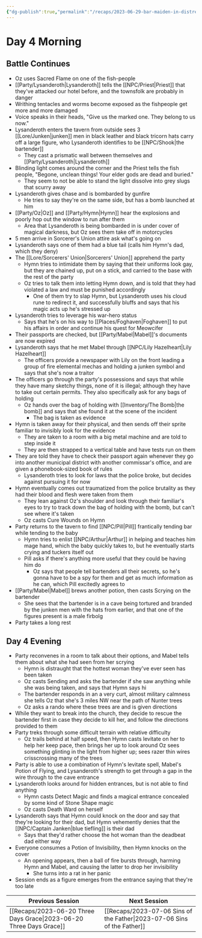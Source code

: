 ```yaml
---
{"dg-publish":true,"permalink":"/recaps/2023-06-29-bar-maiden-in-distress/","created":"","updated":""}
---
```




# Day 4 Morning
## Battle Continues
- Oz uses Sacred Flame on one of the fish-people
- [[Party/Lysanderoth\|Lysanderoth]] tells the [[NPC/Priest\|Priest]] that they've attacked our hotel before, and the townsfolk are probably in danger
- Writhing tentacles and worms become exposed as the fishpeople get more and more damaged 
- Voice speaks in their heads, "Give us the marked one. They belong to us now."
- Lysanderoth enters the tavern from outside sees 3 [[Lore/Junken\|junken]] men in black leather and black tricorn hats carry off a large figure, who Lysanderoth identifies to be [[NPC/Shook\|the bartender]]
	- They cast a prismatic wall between themselves and [[Party/Lysanderoth\|Lysanderoth]] 
- Blinding light comes around the corner and the Priest tells the fish people, "Begone, unclean things! Your elder gods are dead and buried."
	- They seem to not be able to stand the light dissolve into grey slugs that scurry away
- Lysanderoth gives chase and is bombarded by gunfire
	- He tries to say they're on the same side, but has a bomb launched at him
- [[Party/Oz\|Oz]] and [[Party/Hymn\|Hymn]] hear the explosions and poorly hop out the window to run after them 
	- Area that Lysanderoth is being bombarded in is under cover of magical darkness, but Oz sees them take off in motorcycles
- 5 men arrive in Sorcerer's Union attire ask what's going on
- Lysanderoth says one of them had a blue tail (calls him Hymn's dad, which they deny)
- The [[Lore/Sorcerers' Union\|Sorcerers' Union]] apprehend the party 
	- Hymn tries to intimidate them by saying that their uniforms look gay, but they are chained up, put on a stick, and carried to the base with the rest of the party
	- Oz tries to talk them into letting Hymn down, and is told that they had violated a law and must be punished accordingly 
		- One of them try to slap Hymn, but Lysanderoth uses his cloud rune to redirect it, and successfully bluffs and says that his magic acts up he's stressed up
- Lysanderoth tries to leverage his war-hero status 
	- Says that he's on his way to [[Places/Foghaven\|Foghaven]] to put his affairs in order and continue his quest for Meowcifer
- Their passports are checked, but [[Party/Mabel\|Mabel]]'s documents are now expired
- Lysanderoth says that he met Mabel through [[NPC/Lily Hazelheart\|Lily Hazelheart]]
	- The officers provide a newspaper with Lily on the front leading a group of fire elemental mechas and holding a junken symbol and says that she's now a traitor 
- The officers go through the party's possessions and says that while they have many sketchy things, none of it is illegal; although they have to take out certain permits. They also specifically ask for any bags of holding
	- Oz hands over the bag of holding with [[Inventory/The Bomb\|the bomb]] and says that she found it at the scene of the incident 
		- The bag is taken as evidence 
- Hymn is taken away for their physical, and then sends off their sprite familiar to invisibly look for the evidence 
	- They are taken to a room with a big metal machine and are told to step inside it 
	- They are then strapped to a vertical table and have tests run on them
- They are told they have to check their passport again whenever they go into another municipal district with another commissar's office, and are given a phonebook-sized book of rules
	- Lysanderoth tries to look for laws that the police broke, but decides against pursuing it for now
- Hymn eventually comes out traumatized from the police brutality as they had their blood and flesh were taken from them 
	- They lean against Oz's shoulder and look through their familiar's eyes to try to track down the bag of holding with the bomb, but can't see where it's taken
	- Oz casts Cure Wounds on Hymn
- Party returns to the tavern to find [[NPC/Pill\|Pill]] frantically tending bar while tending to the baby 
	- Hymn tries to enlist [[NPC/Arthur\|Arthur]] in helping and teaches him mage hand, which the baby quickly takes to, but he eventually starts crying and tuckers itself out 
	- Pill asks if there's anything more useful that they could be having him do
		- Oz says that people tell bartenders all their secrets, so he's gonna have to be a spy for them and get as much information as he can, which Pill excitedly agrees to 
- [[Party/Mabel\|Mabel]] brews another potion, then casts Scrying on the bartender 
	- She sees that the bartender is in a cave being tortured and branded by the junken men with the hats from earlier, and that one of the figures present is a male firbolg
- Party takes a long rest 

## Day 4 Evening 
- Party reconvenes in a room to talk about their options, and Mabel tells them about what she had seen from her scrying 
	- Hymn is distraught that the hottest woman they've ever seen has been taken
	- Oz casts Sending and asks the bartender if she saw anything while she was being taken, and says that Hymn says hi 
	- The bartender responds in an a very curt, almost military calmness she tells Oz that she's  3 miles NW near the path of Nunter trees
	- Oz asks a rando where these trees are and is given directions  
- While they want to break into the church, they decide to rescue the bartender first in case they decide to kill her, and follow the directions provided to them
- Party treks through some difficult terrain with relative difficulty 
	- Oz trails behind at half speed, then Hymn casts levitate on her to help her keep pace, then brings her up to look around 
		Oz sees something glinting in the light from higher up; sees razer thin wires crisscrossing many of the trees
- Party is able to use a combination of Hymn's levitate spell, Mabel's Potion of Flying, and Lysanderoth's strength to get through a gap in the wire through to the cave entrance
- Lysanderoth looks around for hidden entrances, but is not able to find anything 
	- Hymn casts Detect Magic and finds a magical entrance concealed by some kind of Stone Shape magic
	- Oz casts Death Ward on herself 
- Lysanderoth says that Hymn could knock on the door and say that they're looking for their dad, but Hymn vehemently denies that the [[NPC/Captain Janken\|blue tiefling]] is their dad 
	- Says that they'd rather choose the hot woman than the deadbeat dad either way
- Everyone consumes a Potion of Invisibility, then Hymn knocks on the cover 
	- An opening appears, then a ball of fire bursts through, harming Hymn and Mabel, and causing the latter to drop her invisibility 
		- She turns into a rat in her panic
- Session ends as a figure emerges from the entrance saying that they're too late

|  **Previous Session**   | **Next Session**|
| --- | --- |
| [[Recaps/2023-06-20 Three Days Grace\|2023-06-20 Three Days Grace]]    |  [[Recaps/2023-07-06 Sins of the Father\|2023-07-06 Sins of the Father]]  |